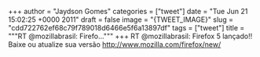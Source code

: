 
+++
author = "Jaydson Gomes"
categories = ["tweet"]
date = "Tue Jun 21 15:02:25 +0000 2011"
draft = false
image = "{TWEET_IMAGE}"
slug = "cdd722762ef68c79f789018d6466e5f6a13897df"
tags = ["tweet"]
title = """RT @mozillabrasil: Firefo..."""
+++
RT @mozillabrasil: Firefox 5 lançado!! Baixe ou atualize sua versão http://www.mozilla.com/firefox/new/
